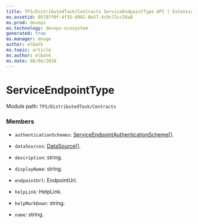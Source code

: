 ```yaml
---
title: TFS/DistributedTask/Contracts ServiceEndpointType API | Extensions for Azure DevOps Services
ms.assetid: 05787f0f-4f35-d982-8e57-4c9c72cc28a8
ms.prod: devops
ms.technology: devops-ecosystem
generated: true
ms.manager: douge
author: elbatk
ms.topic: article
ms.author: elbatk
ms.date: 08/04/2016
---
```


# ServiceEndpointType

Module path: `TFS/DistributedTask/Contracts`


### Members

* `authenticationSchemes`: [ServiceEndpointAuthenticationScheme](../../../TFS/DistributedTask/Contracts/ServiceEndpointAuthenticationScheme.md)[]. 

* `dataSources`: [DataSource](../../../TFS/DistributedTask/Contracts/DataSource.md)[]. 

* `description`: string. 

* `displayName`: string. 

* `endpointUrl`: EndpointUrl. 

* `helpLink`: HelpLink. 

* `helpMarkDown`: string. 

* `name`: string. 

